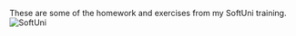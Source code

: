 These are some of the homework and exercises from my SoftUni training.
![SoftUni](https://github.com/paktozi/SoftUni-Software-Engineering/assets/130216112/8460f81a-77f8-421b-9a21-c3f7b7206e0b)


